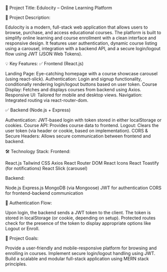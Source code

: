 📘 Project Title:
Edulocity – Online Learning Platform

📝 Project Description:

Edulocity is a modern, full-stack web application that allows users to browse, purchase, and access educational courses. The platform is built to simplify online learning and course enrollment with a clean interface and responsive design.
It features user authentication, dynamic course listing using a carousel, integration with a backend API, and a secure login/logout flow using JWT (JSON Web Tokens).

💡 Key Features:
✅ Frontend (React.js)

Landing Page: Eye-catching homepage with a course showcase carousel (using react-slick).
Authentication: Login and signup functionality, conditionally rendering login/logout buttons based on user token.
Course Display: Fetches and displays courses from backend using Axios.
Responsive UI: Tailored for mobile and desktop views.
Navigation: Integrated routing via react-router-dom.

✅ Backend (Node.js + Express)

Authentication: JWT-based login with token stored in either localStorage or cookies.
Course API: Provides course data to frontend.
Logout: Clears the user token (via header or cookie, based on implementation).
CORS & Secure Headers: Allows secure communication between frontend and backend.

🛠️ Technology Stack:
Frontend:

React.js
Tailwind CSS
Axios
React Router DOM
React Icons
React Toastify (for notifications)
React Slick (carousel)

Backend:

Node.js
Express.js
MongoDB (via Mongoose)
JWT for authentication
CORS for frontend-backend communication

🔐 Authentication Flow:

Upon login, the backend sends a JWT token to the client.
The token is stored in localStorage (or cookie, depending on setup).
Protected routes check for the presence of the token to display appropriate options like Logout or Enroll.

🎯 Project Goals:

Provide a user-friendly and mobile-responsive platform for browsing and enrolling in courses.
Implement secure login/logout handling using JWT.
Build a scalable and modular full-stack application using MERN stack principles.

